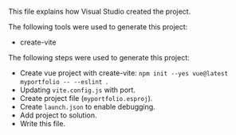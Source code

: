 This file explains how Visual Studio created the project.

The following tools were used to generate this project:
- create-vite

The following steps were used to generate this project:
- Create vue project with create-vite: `npm init --yes vue@latest myportfolio -- --eslint `.
- Updating `vite.config.js` with port.
- Create project file (`myportfolio.esproj`).
- Create `launch.json` to enable debugging.
- Add project to solution.
- Write this file.
